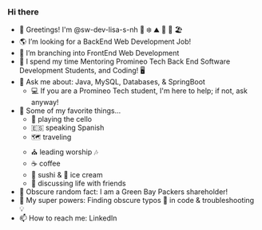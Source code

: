 ### Hi there 

- 👋 Greetings! I'm @sw-dev-lisa-s-nh  🌲 ❄️ ⛰️ 🍂 🌻 🏖️
- 🌎 I’m looking for a BackEnd Web Development Job!  
- 🌳 I’m branching into FrontEnd Web Development
- 🏫 I spend my time Mentoring Promineo Tech Back End Software Development Students, and Coding! 🖥️
- 💬 Ask me about:  Java, MySQL, Databases, & SpringBoot  
    - 💻  If you are a Promineo Tech student, I'm here to help; if not, ask anyway!
- 🎹 Some of my favorite things...
    - 🎵 playing the cello
    - :es: speaking Spanish  
    - 🗺️ traveling
    - ⛪ leading worship 🎶
    - :coffee: coffee  
    - 🍣 sushi & 🍨 ice cream
    - 💭 discussing life with friends
- 🏈 Obscure random fact:  I am a Green Bay Packers shareholder!
- 🌟 My super powers:  Finding obscure typos 👀 in code & troubleshooting 💡
- 📫 How to reach me:  LinkedIn
